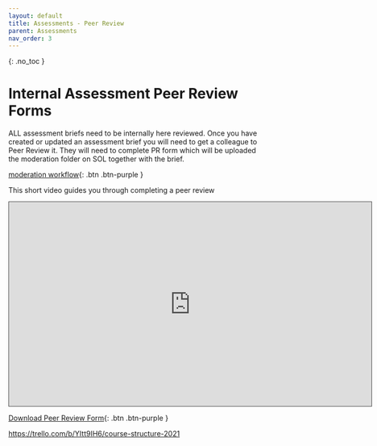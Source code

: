 ```yaml
---
layout: default
title: Assessments - Peer Review
parent: Assessments
nav_order: 3
---
```


{: .no_toc }

# Internal Assessment Peer Review Forms

ALL assessment briefs need to be internally here reviewed. Once you have created or updated an assessment brief you will need to get a colleague to Peer Review it. They will need to complete PR form which will be uploaded the moderation folder on SOL together with the brief.

[moderation workflow](https://martinsolent.github.io/comp_dashboard/docs/assessments/child_1.html){: .btn .btn-purple } 

This short video guides you through completing a peer review 

<iframe src="https://solent.cloud.panopto.eu/Panopto/Pages/Embed.aspx?id=3efe1971-8d1c-4454-882f-ac2c0104c38a&autoplay=false&offerviewer=true&showtitle=true&showbrand=false&captions=true&interactivity=all" height="405" width="720" style="border: 1px solid #464646;" allowfullscreen allow="autoplay"></iframe>

[Download Peer Review Form](https://ssu-my.sharepoint.com/:w:/g/personal/martin_reid_solent_ac_uk/ET6-hNuDq5ZDrFoKmg_6ZRYBUuzwZw6Ve2MRrel6ufAUmw?e=oV2YYS){: .btn .btn-purple } 

https://trello.com/b/YItt9IH6/course-structure-2021

